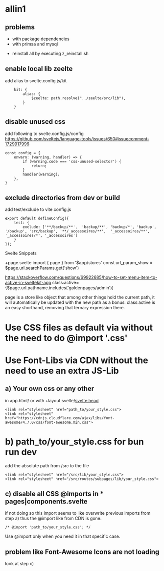 # allin1


## problems
* with package dependencies
* with primsa and mysql 
- reinstall all by executing z_reinstall.sh


## enable local lib zeelte
add alias to svelte.config.js/kit
```
	kit: {
		alias: {
			$zeelte: path.resolve("../zeelte/src/lib"),
		}
	}
```


## disable unused css
add following to svelte.config.js/config
https://github.com/sveltejs/language-tools/issues/650#issuecomment-1729917996
```
const config = {
    onwarn: (warning, handler) => {
        if (warning.code === 'css-unused-selector') {
            return;
        }
        handler(warning);
    },
}
```


## exclude directories from dev or build 
add test/exclude to vite.config.js
```
export default defineConfig({
	test: {
		exclude: ['**/backup/**',  'backup/**', 'backup/*', 'backup', '/backup', 'src/backup', '**/_accessoires/**',  '_accessoires/**', '_accessoires/*', '_accessoires']
	}
});
```




Svelte Snippets

+page.svelte
import { page } from '$app/stores'
const url_param_show = $page.url.searchParams.get('show')

https://stackoverflow.com/questions/69922685/how-to-set-menu-item-to-active-in-sveltekit-app
class:active={$page.url.pathname.includes('goldenpages/admin')}

page is a store like object that among other things hold the current path, it will automatically be updated with the new path
as a bonus:
class:active is an easy shorthand, removing that ternary expression there.


# Use CSS files as default via <link ref="stylesheet" href=""> without the need to do @import '.css' 
# Use Font-Libs via CDN without the need to use an extra JS-Lib

## a) Your own css or any other

in app.html/<head> or with +layout.svelte/<svelte:head>
```
<link rel="stylesheet" href="path_to/your_style.css">
<link rel="stylesheet" href="https://cdnjs.cloudflare.com/ajax/libs/font-awesome/4.7.0/css/font-awesome.min.css">
```

# b) path_to/your_style.css for bun run dev 
add the absolute path from /src to the file
```
<link rel="stylesheet" href="/src/lib/your_style.css">
<link rel="stylesheet" href="/src/routes/subpages/lib/your_style.css">
``` 

## c) disable all CSS @imports in * pages|components.svelte
if not doing so this import seems to like overwrite previous imports from step a)
thus the @import like from CDN is gone. 
```
/* @import 'path_to/your_style.css'; */
```
Use @import only when you need it in that specific case.

## problem like Font-Awesome Icons are not loading
look at step c)
